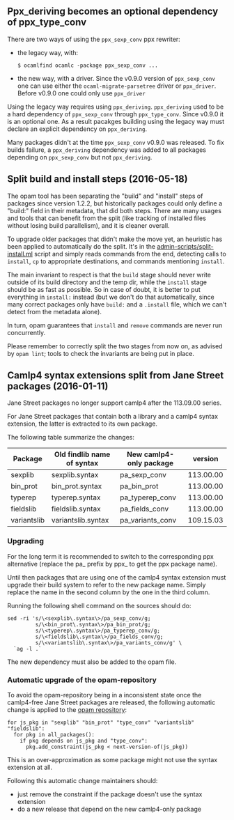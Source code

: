 ## Ppx_deriving becomes an optional dependency of ppx_type_conv

There are two ways of using the `ppx_sexp_conv` ppx rewriter:

- the legacy way, with:
  ```
  $ ocamlfind ocamlc -package ppx_sexp_conv ...
  ```

- the new way, with a driver. Since the v0.9.0 version of
  `ppx_sexp_conv` one can use either the `ocaml-migrate-parsetree`
  driver or `ppx_driver`. Before v0.9.0 one could only use
  `ppx_driver`

Using the legacy way requires using `ppx_deriving`. `ppx_deriving`
used to be a hard dependency of `ppx_sexp_conv` through
`ppx_type_conv`. Since v0.9.0 it is an optional one. As a result
pacakges building using the legacy way must declare an explicit
dependency on `ppx_deriving`.

Many packages didn't at the time `ppx_sexp_conv` v0.9.0 was
released. To fix builds failure, a `ppx_deriving` dependency was added
to all packages depending on `ppx_sexp_conv` but not `ppx_deriving`.

## Split build and install steps (2016-05-18)

The opam tool has been separating the "build" and "install" steps of packages
since version 1.2.2, but historically packages could only define a "build:"
field in their metadata, that did both steps. There are many usages and tools
that can benefit from the split (like tracking of installed files without losing
build parallelism), and it is cleaner overall.

To upgrade older packages that didn't make the move yet, an heuristic has been
applied to automatically do the split. It's in the
[admin-scripts/split-install.ml](https://github.com/ocaml/opam/blob/ce8605e0572335beb7f9ae04713c9cc8048cf707/admin-scripts/split_install.ml)
script and simply reads commands from the end, detecting calls to `install`,
`cp` to appropriate destinations, and commands mentioning `install`.

The main invariant to respect is that the `build` stage should never write
outside of its build directory and the temp dir, while the `install` stage
should be as fast as possible. So in case of doubt, it is better to put
everything in `install:` instead (but we don't do that automatically, since many
correct packages only have `build:` and a `.install` file, which we can't detect
from the metadata alone).

In turn, opam guarantees that `install` and `remove` commands are never run
concurrently.

Please remember to correctly split the two stages from now on, as advised by
`opam lint`; tools to check the invariants are being put in place.

## Camlp4 syntax extensions split from Jane Street packages (2016-01-11)

Jane Street packages no longer support camlp4 after the 113.09.00
series.

For Jane Street packages that contain both a library and a camlp4
syntax extension, the latter is extracted to its own package.

The following table summarize the changes:

Package     | Old findlib name of syntax | New camlp4-only package | version
------------|----------------------------|-------------------------|----------
sexplib     | sexplib.syntax             | pa\_sexp\_conv          | 113.00.00
bin\_prot   | bin\_prot.syntax           | pa\_bin\_prot           | 113.00.00
typerep     | typerep.syntax             | pa\_typerep\_conv       | 113.00.00
fieldslib   | fieldslib.syntax           | pa\_fields\_conv        | 113.00.00
variantslib | variantslib.syntax         | pa\_variants\_conv      | 109.15.03

### Upgrading

For the long term it is recommended to switch to the corresponding ppx
alternative (replace the pa\_ prefix by ppx\_ to get the ppx package
name).

Until then packages that are using one of the camlp4 syntax extension
must upgrade their build system to refer to the new package
name. Simply replace the name in the second column by the one in the
third column.

Running the following shell command on the sources should do:

    sed -ri 's/\<sexplib\.syntax\>/pa_sexp_conv/g;
             s/\<bin_prot\.syntax\>/pa_bin_prot/g;
             s/\<typerep\.syntax\>/pa_typerep_conv/g;
             s/\<fieldslib\.syntax\>/pa_fields_conv/g;
             s/\<variantslib\.syntax\>/pa_variants_conv/g' \
      `ag -l .`

The new dependency must also be added to the opam file.

### Automatic upgrade of the opam-repository

To avoid the opam-repository being in a inconsistent state once the
camlp4-free Jane Street packages are released, the following automatic
change is applied to the
[opam repository](https://github.com/ocaml/opam-repository):

```
for js_pkg in "sexplib" "bin_prot" "type_conv" "variantslib" "fieldslib":
  for pkg in all_packages():
    if pkg depends on js_pkg and "type_conv":
      pkg.add_constraint(js_pkg < next-version-of(js_pkg))
```

This is an over-approximation as some package might not use the syntax
extension at all.

Following this automatic change maintainers should:

- just remove the constraint if the package doesn't use the syntax extension
- do a new release that depend on the new camlp4-only package
